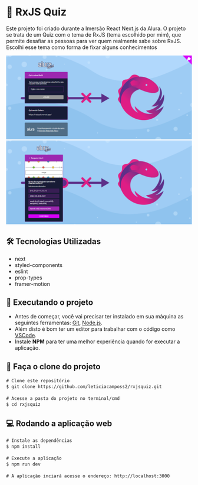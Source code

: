 # 💬 RxJS Quiz
Este projeto foi criado durante a Imersão React Next.js da Alura. O projeto se trata de um Quiz com o tema de RxJS (tema escolhido por mim), que permite desafiar as pessoas para ver quem realmente sabe sobre RxJS. Escolhi esse tema como forma de fixar alguns conhecimentos

![quiz](./assets/quiz.png)
![quiz-rxjs](./assets/quiz-question.png)

## 🛠️ Tecnologias Utilizadas

- next
- styled-components
- eslint
- prop-types
- framer-motion

## 🚀 Executando o projeto

- Antes de começar, você vai precisar ter instalado em sua máquina as seguintes ferramentas: [Git](https://git-scm.com/), [Node.js](https://nodejs.org/en/).
- Além disto é bom ter um editor para trabalhar com o código como [VSCode](https://code.visualstudio.com/).
- Instale **NPM** para ter uma melhor experiência quando for executar a aplicação.

## 📝 Faça o clone do projeto

```
# Clone este repositório
$ git clone https://github.com/leticiacamposs2/rxjsquiz.git

# Acesse a pasta do projeto no terminal/cmd
$ cd rxjsquiz
```

## 💻 Rodando a aplicação web

```
# Instale as dependências
$ npm install

# Execute a aplicação 
$ npm run dev

# A aplicação inciará acesse o endereço: http://localhost:3000
```